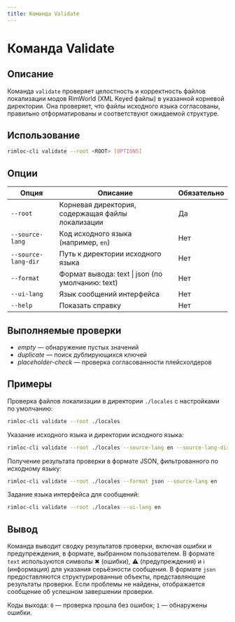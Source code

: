 ```yaml
---
title: Команда Validate
---
```


# Команда Validate

## Описание

Команда `validate` проверяет целостность и корректность файлов локализации модов RimWorld (XML Keyed файлы) в указанной корневой директории. Она проверяет, что файлы исходного языка согласованы, правильно отформатированы и соответствуют ожидаемой структуре.

## Использование

```bash
rimloc-cli validate --root <ROOT> [OPTIONS]
```

## Опции

| Опция               | Описание                                                | Обязательно |
|----------------------|--------------------------------------------------------|-------------|
| `--root`             | Корневая директория, содержащая файлы локализации       | Да          |
| `--source-lang`      | Код исходного языка (например, `en`)                    | Нет         |
| `--source-lang-dir`  | Путь к директории исходного языка                       | Нет         |
| `--format`           | Формат вывода: text \| json (по умолчанию: text)        | Нет         |
| `--ui-lang`          | Язык сообщений интерфейса                               | Нет         |
| `--help`             | Показать справку                                        | Нет         |

## Выполняемые проверки

- *empty* — обнаружение пустых значений  
- *duplicate* — поиск дублирующихся ключей  
- *placeholder-check* — проверка согласованности плейсхолдеров  

## Примеры

Проверка файлов локализации в директории `./locales` с настройками по умолчанию:

```bash
rimloc-cli validate --root ./locales
```

Указание исходного языка и директории исходного языка:

```bash
rimloc-cli validate --root ./locales --source-lang en --source-lang-dir ./locales/en
```

Получение результата проверки в формате JSON, фильтрованного по исходному языку:

```bash
rimloc-cli validate --root ./locales --format json --source-lang en
```

Задание языка интерфейса для сообщений:

```bash
rimloc-cli validate --root ./locales --ui-lang en
```

## Вывод

Команда выводит сводку результатов проверки, включая ошибки и предупреждения, в формате, выбранном пользователем. В формате `text` используются символы ✖ (ошибки), ⚠ (предупреждения) и ℹ (информация) для указания серьёзности сообщения. В формате `json` предоставляются структурированные объекты, представляющие результаты проверки. Если проблемы не найдены, отображается сообщение об успешном завершении проверки.

Коды выхода: `0` — проверка прошла без ошибок; `1` — обнаружены ошибки.
